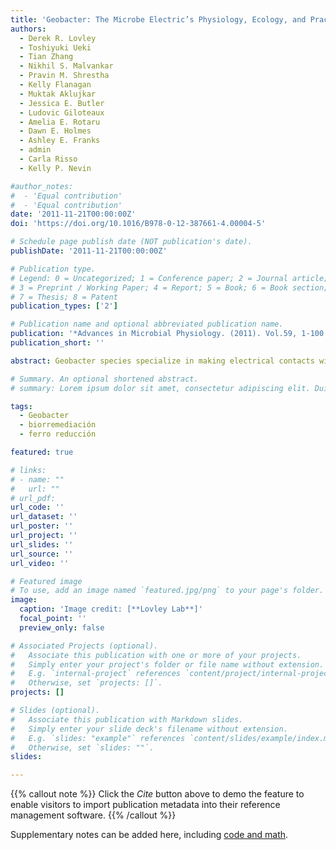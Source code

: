 ```yaml
---
title: 'Geobacter: The Microbe Electric’s Physiology, Ecology, and Practical Applications'
authors: 
  - Derek R. Lovley
  - Toshiyuki Ueki
  - Tian Zhang
  - Nikhil S. Malvankar
  - Pravin M. Shrestha
  - Kelly Flanagan
  - Muktak Aklujkar
  - Jessica E. Butler
  - Ludovic Giloteaux
  - Amelia E. Rotaru
  - Dawn E. Holmes
  - Ashley E. Franks
  - admin
  - Carla Risso
  - Kelly P. Nevin

#author_notes:
#  - 'Equal contribution'
#  - 'Equal contribution'
date: '2011-11-21T00:00:00Z'
doi: 'https://doi.org/10.1016/B978-0-12-387661-4.00004-5'

# Schedule page publish date (NOT publication's date).
publishDate: '2011-11-21T00:00:00Z'

# Publication type.
# Legend: 0 = Uncategorized; 1 = Conference paper; 2 = Journal article;
# 3 = Preprint / Working Paper; 4 = Report; 5 = Book; 6 = Book section;
# 7 = Thesis; 8 = Patent
publication_types: ['2']

# Publication name and optional abbreviated publication name.
publication: '*Advances in Microbial Physiology. (2011). Vol.59, 1-100'
publication_short: ''

abstract: Geobacter species specialize in making electrical contacts with extracellular electron acceptors and other organisms. This permits Geobacter species to fill important niches in a diversity of anaerobic environments. Geobacter species appear to be the primary agents for coupling the oxidation of organic compounds to the reduction of insoluble Fe(III) and Mn(IV) oxides in many soils and sediments, a process of global biogeochemical significance. Some Geobacter species can anaerobically oxidize aromatic hydrocarbons and play an important role in aromatic hydrocarbon removal from contaminated aquifers. The ability of Geobacter species to reductively precipitate uranium and related contaminants has led to the development of bioremediation strategies for contaminated environments. Geobacter species produce higher current densities than any other known organism in microbial fuel cells and are common colonizers of electrodes harvesting electricity from organic wastes and aquatic sediments. Direct interspecies electron exchange between Geobacter species and syntrophic partners appears to be an important process in anaerobic wastewater digesters. Functional and comparative genomic studies have begun to reveal important aspects of Geobacter physiology and regulation, but much remains unexplored. Quantifying key gene transcripts and proteins of subsurface Geobacter communities has proven to be a powerful approach to diagnose the in situ physiological status of Geobacter species during groundwater bioremediation. The growth and activity of Geobacter species in the subsurface and their biogeochemical impact under different environmental conditions can be predicted with a systems biology approach in which genome-scale metabolic models are coupled with appropriate physical/chemical models. The proficiency of Geobacter species in transferring electrons to insoluble minerals, electrodes, and possibly other microorganisms can be attributed to their unique “microbial nanowires,” pili that conduct electrons along their length with metallic-like conductivity. Surprisingly, the abundant c-type cytochromes of Geobacter species do not contribute to this long-range electron transport, but cytochromes are important for making the terminal electrical connections with Fe(III) oxides and electrodes and also function as capacitors, storing charge to permit continued respiration when extracellular electron acceptors are temporarily unavailable. The high conductivity of Geobacter pili and biofilms and the ability of biofilms to function as supercapacitors are novel properties that might contribute to the field of bioelectronics. The study of Geobacter species has revealed a remarkable number of microbial physiological properties that had not previously been described in any microorganism. Further investigation of these environmentally relevant and physiologically unique organisms is warranted.

# Summary. An optional shortened abstract.
# summary: Lorem ipsum dolor sit amet, consectetur adipiscing elit. Duis posuere tellus ac convallis placerat. Proin tincidunt magna sed ex sollicitudin condimentum.

tags:
  - Geobacter 
  - biorremediación 
  - ferro reducción

featured: true

# links:
# - name: ""
#   url: ""
# url_pdf: 
url_code: ''
url_dataset: ''
url_poster: ''
url_project: ''
url_slides: ''
url_source: ''
url_video: ''

# Featured image
# To use, add an image named `featured.jpg/png` to your page's folder.
image:
  caption: 'Image credit: [**Lovley Lab**]'
  focal_point: ''
  preview_only: false

# Associated Projects (optional).
#   Associate this publication with one or more of your projects.
#   Simply enter your project's folder or file name without extension.
#   E.g. `internal-project` references `content/project/internal-project/index.md`.
#   Otherwise, set `projects: []`.
projects: []

# Slides (optional).
#   Associate this publication with Markdown slides.
#   Simply enter your slide deck's filename without extension.
#   E.g. `slides: "example"` references `content/slides/example/index.md`.
#   Otherwise, set `slides: ""`.
slides:

---
```


{{% callout note %}}
Click the _Cite_ button above to demo the feature to enable visitors to import publication metadata into their reference management software.
{{% /callout %}}

Supplementary notes can be added here, including [code and math](https://wowchemy.com/docs/content/writing-markdown-latex/).

